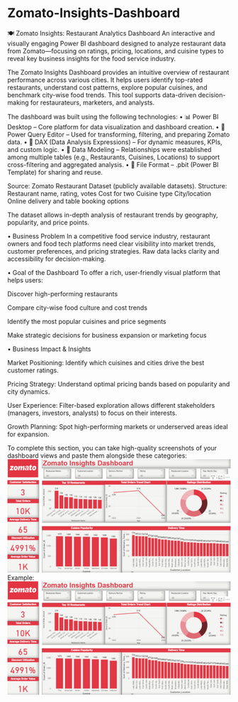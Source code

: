 # Zomato-Insights-Dashboard

🍽️ Zomato Insights: Restaurant Analytics Dashboard
An interactive and visually engaging Power BI dashboard designed to analyze restaurant data from Zomato—focusing on ratings, pricing, locations, and cuisine types to reveal key business insights for the food service industry.

The Zomato Insights Dashboard provides an intuitive overview of restaurant performance across various cities. It helps users identify top-rated restaurants, understand cost patterns, explore popular cuisines, and benchmark city-wise food trends. This tool supports data-driven decision-making for restaurateurs, marketers, and analysts.

The dashboard was built using the following technologies:
• 📊 Power BI Desktop – Core platform for data visualization and dashboard creation.
• 🔄 Power Query Editor – Used for transforming, filtering, and preparing Zomato data.
• 🧠 DAX (Data Analysis Expressions) – For dynamic measures, KPIs, and custom logic.
• 📝 Data Modeling – Relationships were established among multiple tables (e.g., Restaurants, Cuisines, Locations) to support cross-filtering and aggregated analysis.
• 📁 File Format – .pbit (Power BI Template) for sharing and reuse.

Source: Zomato Restaurant Dataset (publicly available datasets).
Structure:
Restaurant name, rating, votes
Cost for two
Cuisine type
City/location
Online delivery and table booking options

The dataset allows in-depth analysis of restaurant trends by geography, popularity, and price points.

• Business Problem
In a competitive food service industry, restaurant owners and food tech platforms need clear visibility into market trends, customer preferences, and pricing strategies. Raw data lacks clarity and accessibility for decision-making.

• Goal of the Dashboard
To offer a rich, user-friendly visual platform that helps users:

Discover high-performing restaurants

Compare city-wise food culture and cost trends

Identify the most popular cuisines and price segments

Make strategic decisions for business expansion or marketing focus


• Business Impact & Insights

Market Positioning: Identify which cuisines and cities drive the best customer ratings.

Pricing Strategy: Understand optimal pricing bands based on popularity and city dynamics.

User Experience: Filter-based exploration allows different stakeholders (managers, investors, analysts) to focus on their interests.

Growth Planning: Spot high-performing markets or underserved areas ideal for expansion.

To complete this section, you can take high-quality screenshots of your dashboard views and paste them alongside these categories: ![Alt](https://github.com/Shefali8859/Zomato-Insights-Dashboard/blob/main/Screenshot%202025-05-10%20092922.png)
Example: ![Dashboard Preview](https://github.com/Shefali8859/Zomato-Insights-Dashboard/blob/main/Screenshot%202025-05-10%20092922.png)
